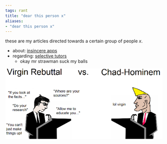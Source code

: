 ```yaml
---
tags: rant 
title: "dear this person x"
aliases:
- "dear this person x"
---
```


these are my articles directed towards a certain group of people *x*.

- about: [insincere apps](insincereApps.md)
- regarding: [selective tutors](selectiveTutors.md)
    - okay mr strawman suck my balls

![](assets/chad.png)